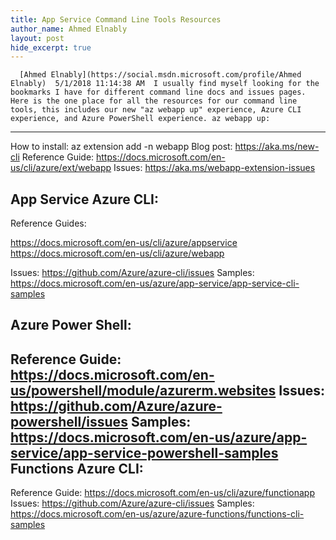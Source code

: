 ```yaml
---
title: App Service Command Line Tools Resources
author_name: Ahmed Elnably
layout: post
hide_excerpt: true
---
```

      [Ahmed Elnably](https://social.msdn.microsoft.com/profile/Ahmed Elnably)  5/1/2018 11:14:38 AM  I usually find myself looking for the bookmarks I have for different command line docs and issues pages. Here is the one place for all the resources for our command line tools, this includes our new "az webapp up" experience, Azure CLI experience, and Azure PowerShell experience. az webapp up:
-------------

 How to install: az extension add -n webapp Blog post: <https://aka.ms/new-cli> Reference Guide: <https://docs.microsoft.com/en-us/cli/azure/ext/webapp> Issues: <https://aka.ms/webapp-extension-issues>

 App Service Azure CLI:
----------------------

 Reference Guides:

 <https://docs.microsoft.com/en-us/cli/azure/appservice> <https://docs.microsoft.com/en-us/cli/azure/webapp>

 Issues: <https://github.com/Azure/azure-cli/issues> Samples: <https://docs.microsoft.com/en-us/azure/app-service/app-service-cli-samples>

 Azure Power Shell:
------------------

 Reference Guide: <https://docs.microsoft.com/en-us/powershell/module/azurerm.websites> Issues: <https://github.com/Azure/azure-powershell/issues> Samples: <https://docs.microsoft.com/en-us/azure/app-service/app-service-powershell-samples> Functions Azure CLI:
--------------------

 Reference Guide: <https://docs.microsoft.com/en-us/cli/azure/functionapp> Issues: <https://github.com/Azure/azure-cli/issues> Samples: <https://docs.microsoft.com/en-us/azure/azure-functions/functions-cli-samples>

     